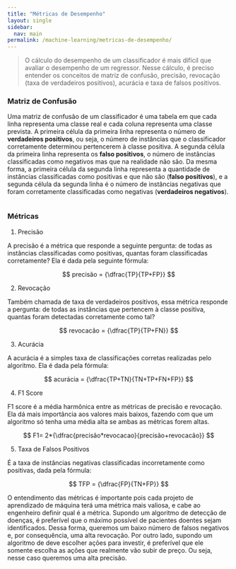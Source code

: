 ```yaml
---
title: "Métricas de Desempenho"
layout: single
sidebar:
  nav: main
permalink: /machine-learning/metricas-de-desempenho/
---
```


> O cálculo do desempenho de um classificador é mais difícil que avaliar o desempenho de um regressor. Nesse cálculo, é preciso entender os conceitos de matriz de confusão, precisão, revocação (taxa de verdadeiros positivos), acurácia e taxa de falsos positivos.

### Matriz de Confusão

Uma matriz de confusão de um classificador é uma tabela em que cada linha representa uma classe real e cada coluna representa uma classe prevista. A primeira célula da primeira linha representa o número de **verdadeiros positivos**, ou seja, o número de instâncias que o classificador corretamente determinou pertencerem à classe positiva. A segunda célula da primeira linha representa os **falso positivos**, o número de instâncias classificadas como negativos mas que na realidade não são. Da mesma forma, a primeira célula da segunda linha representa a quantidade de instâncias classificadas como positivas e que não são (**falso positivos**), e a segunda célula da segunda linha é o número de instâncias negativas que foram corretamente classificadas como negativas (**verdadeiros negativos**).

<figure><img src="../../assets/images/metricas-desempenho.png" alt=""><figcaption></figcaption></figure>

### Métricas

1. Precisão

A precisão é a métrica que responde a seguinte pergunta: de todas as instâncias classificadas como positivas, quantas foram classificadas corretamente? Ela é dada pela seguinte fórmula:

$$
precisão = {\dfrac{TP}{TP+FP}}
$$

2. Revocação

Também chamada de taxa de verdadeiros positivos, essa métrica responde a pergunta: de todas as instâncias que pertencem à classe positiva, quantas foram detectadas corretamente como tal?



$$
revocacão = {\dfrac{TP}{TP+FN}}
$$

3. Acurácia

A acurácia é a simples taxa de classificações corretas realizadas pelo algoritmo. Ela é dada pela fórmula:

$$
acurácia = {\dfrac{TP+TN}{TN+TP+FN+FP}}
$$

4. F1 Score

F1 score é a média harmônica entre as métricas de precisão e revocação. Ela dá mais importância aos valores mais baixos, fazendo com que um algoritmo só tenha uma média alta se ambas as métricas forem altas.

$$
F1= 2*{\dfrac{precisão*revocacao}{precisão+revocacão}}
$$

5. Taxa de Falsos Positivos

É a taxa de instâncias negativas classificadas incorretamente como positivas, dada pela fórmula:

$$
TFP = {\dfrac{FP}{TN+FP}}
$$

O entendimento das métricas é importante pois cada projeto de aprendizado de máquina terá uma métrica mais valiosa, e cabe ao engenheiro definir qual é a métrica. Supondo um algoritmo de detecção de doenças, é preferível que o máximo possível de pacientes doentes sejam identificados. Dessa forma, queremos um baixo número de falsos negativos e, por consequência, uma alta revocação. Por outro lado, supondo um algoritmo de deve escolher ações para investir, é preferível que ele somente escolha as ações que realmente vão subir de preço. Ou seja, nesse caso queremos uma alta precisão.


